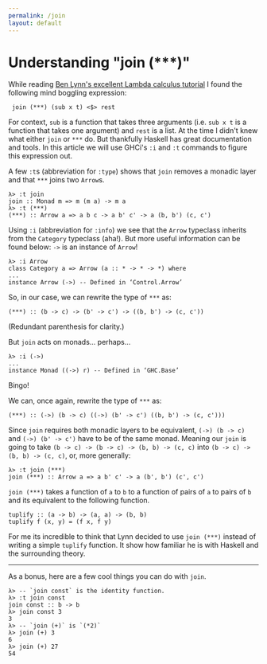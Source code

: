 ```yaml
---
permalink: /join
layout: default
---
```


# Understanding "join (\*\*\*)"

While reading [Ben Lynn's excellent Lambda calculus tutorial][1] I found the following mind boggling expression:

     join (***) (sub x t) <$> rest

For context, `sub` is a function that takes three arguments (i.e. `sub x t` is a function that takes one argument) and `rest` is a list. At the time I didn't knew what either `join` or `***` do. But thankfully Haskell has great documentation and tools. In this article we will use GHCi's `:i` and `:t` commands to figure this expression out.

A few `:t`s (abbreviation for `:type`) shows that `join` removes a monadic layer and that `***` joins two `Arrow`s.

    λ> :t join
    join :: Monad m => m (m a) -> m a
    λ> :t (***)
    (***) :: Arrow a => a b c -> a b' c' -> a (b, b') (c, c')

Using `:i` (abbreviation for `:info`) we see that the `Arrow` typeclass inherits from the `Category` typeclass (aha!). But more useful information can be found below: `->` is an instance of `Arrow`!

    λ> :i Arrow
    class Category a => Arrow (a :: * -> * -> *) where
    ...
    instance Arrow (->) -- Defined in ‘Control.Arrow’

So, in our case, we can rewrite the type of `***` as:

    (***) :: (b -> c) -> (b' -> c') -> ((b, b') -> (c, c'))

(Redundant parenthesis for clarity.)

But `join` acts on monads... perhaps...

    λ> :i (->)
    ...
    instance Monad ((->) r) -- Defined in ‘GHC.Base’

Bingo!

We can, once again, rewrite the type of `***` as:

    (***) :: (->) (b -> c) ((->) (b' -> c') ((b, b') -> (c, c')))

Since `join` requires both monadic layers to be equivalent, `(->) (b -> c)` and `(->) (b' -> c')` have to be of the same monad. Meaning our `join` is going to take `(b -> c) -> (b -> c) -> (b, b) -> (c, c)` into `(b -> c) -> (b, b) -> (c, c)`, or, more generally:

    λ> :t join (***)
    join (***) :: Arrow a => a b' c' -> a (b', b') (c', c')

`join (***)` takes a function of `a` to `b` to a function of pairs of `a` to pairs of `b` and its equivalent to the following function.

    tuplify :: (a -> b) -> (a, a) -> (b, b)
    tuplify f (x, y) = (f x, f y)

For me its incredible to think that Lynn decided to use `join (***)` instead of writing a simple `tuplify` function. It show how familiar he is with Haskell and the surrounding theory.

---

As a bonus, here are a few cool things you can do with `join`.

    λ> -- `join const` is the identity function.
    λ> :t join const
    join const :: b -> b
    λ> join const 3
    3
    λ> -- `join (+)` is `(*2)`
    λ> join (+) 3
    6
    λ> join (+) 27
    54

[1]: https://crypto.stanford.edu/~blynn/lambda/hm.html
